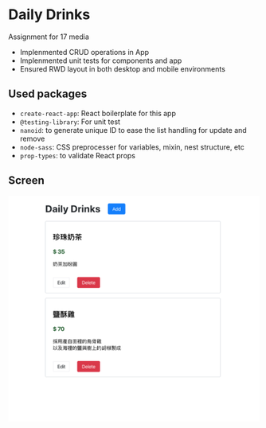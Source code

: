 # Daily Drinks
Assignment for 17 media
- Implenmented CRUD operations in App
- Implenmented unit tests for components and app
- Ensured RWD layout in both desktop and mobile environments

## Used packages
- `create-react-app`: React boilerplate for this app
- `@testing-library`: For unit test
- `nanoid`: to generate unique ID to ease the list handling for update and remove
- `node-sass`: CSS preprocesser for variables, mixin, nest structure, etc
- `prop-types`: to validate React props

## Screen
![Desktop Demo](./demo.png)
